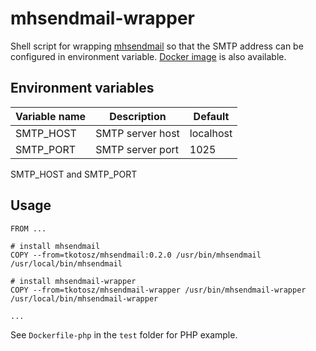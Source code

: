 # mhsendmail-wrapper

Shell script for wrapping [mhsendmail](https://github.com/mailhog/mhsendmail) so that the SMTP address can be configured in environment variable.
[Docker image](https://hub.docker.com/repository/docker/tkotosz/mhsendmail-wrapper) is also available.

## Environment variables

| Variable name | Description           | Default   |
| ------------- |-----------------------|-----------|
| SMTP_HOST     | SMTP server host      | localhost |
| SMTP_PORT     | SMTP server port      | 1025      |

SMTP_HOST and SMTP_PORT

## Usage

```
FROM ...

# install mhsendmail
COPY --from=tkotosz/mhsendmail:0.2.0 /usr/bin/mhsendmail /usr/local/bin/mhsendmail

# install mhsendmail-wrapper
COPY --from=tkotosz/mhsendmail-wrapper /usr/bin/mhsendmail-wrapper /usr/local/bin/mhsendmail-wrapper

...
```

See `Dockerfile-php` in the `test` folder for PHP example.